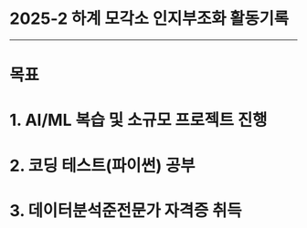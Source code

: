 # 2025-2 하계 모각소 인지부조화 활동기록
---
# 목표
# 1. AI/ML 복습 및 소규모 프로젝트 진행
# 2. 코딩 테스트(파이썬) 공부
# 3. 데이터분석준전문가 자격증 취득

